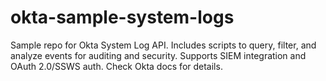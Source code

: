 # okta-sample-system-logs
Sample repo for Okta System Log API. Includes scripts to query, filter, and analyze events for auditing and security. Supports SIEM integration and OAuth 2.0/SSWS auth. Check Okta docs for details.
